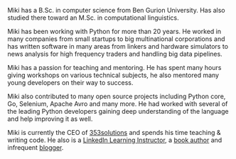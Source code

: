 Miki has a B.Sc. in computer science from Ben Gurion University. Has also
studied there toward an M.Sc. in computational linguistics.

Miki has been working with Python for more than 20 years. He worked in many
companies from small startups to big multinational corporations and has written
software in many areas from linkers and hardware simulators to news analysis
for high frequency traders and handling big data pipelines.

Miki has a passion for teaching and mentoring. He has spent many hours giving
workshops on various technical subjects, he also mentored many young developers
on their way to success.

Miki also contributed to many open source projects including Python core, Go,
Selenium, Apache Avro and many more. He had worked with several of the leading
Python developers gaining deep understanding of the language and help improving
it as well.

Miki is currently the CEO of [353solutions](https://www.353solutions.com/) and
spends his time teaching & writing code. He also is a [LinkedIn Learning
Instructor](https://www.linkedin.com/learning/instructors/miki-tebeka), a [book
author](http://forging-python.com/) and infrequent [blogger](https://pythonwise.blogspot.com/). 

